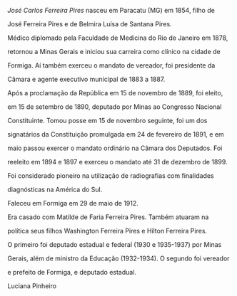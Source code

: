 

*José Carlos Ferreira Pires* nasceu em Paracatu (MG) em 1854, filho de

José Ferreira Pires e de Belmira Luísa de Santana Pires.



Médico diplomado pela Faculdade de Medicina do Rio de Janeiro em 1878,

retornou a Minas Gerais e iniciou sua carreira como clínico na cidade de

Formiga. Aí também exerceu o mandato de vereador, foi presidente da

Câmara e agente executivo municipal de 1883 a 1887.



Após a proclamação da República em 15 de novembro de 1889, foi eleito,

em 15 de setembro de 1890, deputado por Minas ao Congresso Nacional

Constituinte. Tomou posse em 15 de novembro seguinte, foi um dos

signatários da Constituição promulgada em 24 de fevereiro de 1891, e em

maio passou exercer o mandato ordinário na Câmara dos Deputados. Foi

reeleito em 1894 e 1897 e exerceu o mandato até 31 de dezembro de 1899.



Foi considerado pioneiro na utilização de radiografias com finalidades

diagnósticas na América do Sul.



Faleceu em Formiga em 29 de maio de 1912.



Era casado com Matilde de Faria Ferreira Pires. Também atuaram na

política seus filhos Washington Ferreira Pires e Hilton Ferreira Pires.

O primeiro foi deputado estadual e federal (1930 e 1935-1937) por Minas

Gerais, além de ministro da Educação (1932-1934). O segundo foi vereador

e prefeito de Formiga, e deputado estadual.



Luciana Pinheiro



